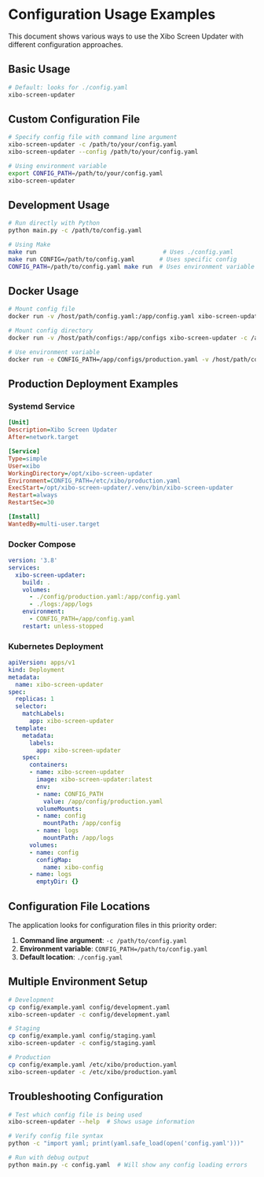 # Configuration Usage Examples

This document shows various ways to use the Xibo Screen Updater with different configuration approaches.

## Basic Usage

```bash
# Default: looks for ./config.yaml
xibo-screen-updater
```

## Custom Configuration File

```bash
# Specify config file with command line argument
xibo-screen-updater -c /path/to/your/config.yaml
xibo-screen-updater --config /path/to/your/config.yaml

# Using environment variable
export CONFIG_PATH=/path/to/your/config.yaml
xibo-screen-updater
```

## Development Usage

```bash
# Run directly with Python
python main.py -c /path/to/config.yaml

# Using Make
make run                                    # Uses ./config.yaml
make run CONFIG=/path/to/config.yaml       # Uses specific config
CONFIG_PATH=/path/to/config.yaml make run  # Uses environment variable
```

## Docker Usage

```bash
# Mount config file
docker run -v /host/path/config.yaml:/app/config.yaml xibo-screen-updater

# Mount config directory
docker run -v /host/path/configs:/app/configs xibo-screen-updater -c /app/configs/production.yaml

# Use environment variable
docker run -e CONFIG_PATH=/app/configs/production.yaml -v /host/path/configs:/app/configs xibo-screen-updater
```

## Production Deployment Examples

### Systemd Service

```ini
[Unit]
Description=Xibo Screen Updater
After=network.target

[Service]
Type=simple
User=xibo
WorkingDirectory=/opt/xibo-screen-updater
Environment=CONFIG_PATH=/etc/xibo/production.yaml
ExecStart=/opt/xibo-screen-updater/.venv/bin/xibo-screen-updater
Restart=always
RestartSec=30

[Install]
WantedBy=multi-user.target
```

### Docker Compose

```yaml
version: '3.8'
services:
  xibo-screen-updater:
    build: .
    volumes:
      - ./config/production.yaml:/app/config.yaml
      - ./logs:/app/logs
    environment:
      - CONFIG_PATH=/app/config.yaml
    restart: unless-stopped
```

### Kubernetes Deployment

```yaml
apiVersion: apps/v1
kind: Deployment
metadata:
  name: xibo-screen-updater
spec:
  replicas: 1
  selector:
    matchLabels:
      app: xibo-screen-updater
  template:
    metadata:
      labels:
        app: xibo-screen-updater
    spec:
      containers:
      - name: xibo-screen-updater
        image: xibo-screen-updater:latest
        env:
        - name: CONFIG_PATH
          value: /app/config/production.yaml
        volumeMounts:
        - name: config
          mountPath: /app/config
        - name: logs
          mountPath: /app/logs
      volumes:
      - name: config
        configMap:
          name: xibo-config
      - name: logs
        emptyDir: {}
```

## Configuration File Locations

The application looks for configuration files in this priority order:

1. **Command line argument**: `-c /path/to/config.yaml`
2. **Environment variable**: `CONFIG_PATH=/path/to/config.yaml`
3. **Default location**: `./config.yaml`

## Multiple Environment Setup

```bash
# Development
cp config/example.yaml config/development.yaml
xibo-screen-updater -c config/development.yaml

# Staging
cp config/example.yaml config/staging.yaml
xibo-screen-updater -c config/staging.yaml

# Production
cp config/example.yaml /etc/xibo/production.yaml
xibo-screen-updater -c /etc/xibo/production.yaml
```

## Troubleshooting Configuration

```bash
# Test which config file is being used
xibo-screen-updater --help  # Shows usage information

# Verify config file syntax
python -c "import yaml; print(yaml.safe_load(open('config.yaml')))"

# Run with debug output
python main.py -c config.yaml  # Will show any config loading errors
```
